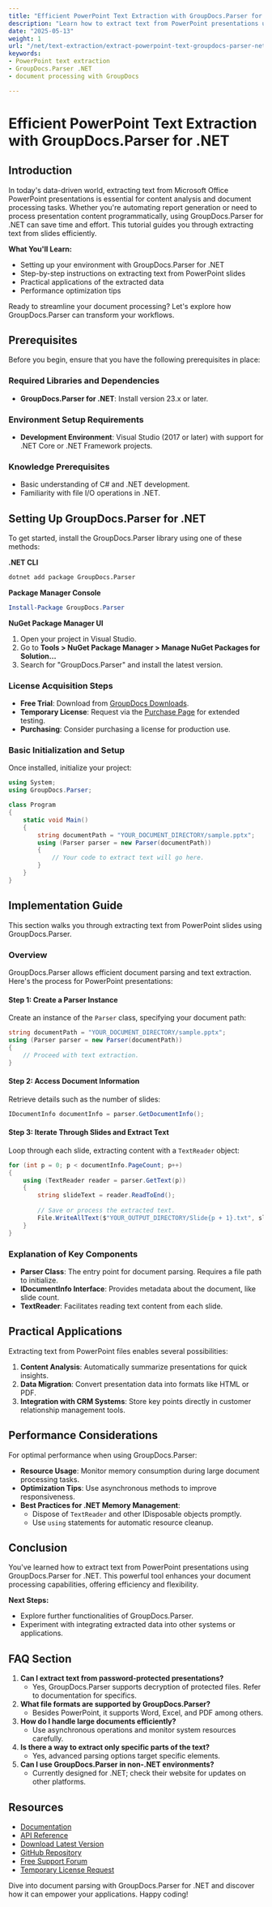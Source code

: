 ```yaml
---
title: "Efficient PowerPoint Text Extraction with GroupDocs.Parser for .NET"
description: "Learn how to extract text from PowerPoint presentations using GroupDocs.Parser for .NET. This guide covers setup, implementation, and practical applications."
date: "2025-05-13"
weight: 1
url: "/net/text-extraction/extract-powerpoint-text-groupdocs-parser-net/"
keywords:
- PowerPoint text extraction
- GroupDocs.Parser .NET
- document processing with GroupDocs

---
```



# Efficient PowerPoint Text Extraction with GroupDocs.Parser for .NET

## Introduction
In today's data-driven world, extracting text from Microsoft Office PowerPoint presentations is essential for content analysis and document processing tasks. Whether you're automating report generation or need to process presentation content programmatically, using GroupDocs.Parser for .NET can save time and effort. This tutorial guides you through extracting text from slides efficiently.

**What You'll Learn:**
- Setting up your environment with GroupDocs.Parser for .NET
- Step-by-step instructions on extracting text from PowerPoint slides
- Practical applications of the extracted data
- Performance optimization tips

Ready to streamline your document processing? Let's explore how GroupDocs.Parser can transform your workflows.

## Prerequisites
Before you begin, ensure that you have the following prerequisites in place:

### Required Libraries and Dependencies
- **GroupDocs.Parser for .NET**: Install version 23.x or later.

### Environment Setup Requirements
- **Development Environment**: Visual Studio (2017 or later) with support for .NET Core or .NET Framework projects.

### Knowledge Prerequisites
- Basic understanding of C# and .NET development.
- Familiarity with file I/O operations in .NET.

## Setting Up GroupDocs.Parser for .NET
To get started, install the GroupDocs.Parser library using one of these methods:

**.NET CLI**
```bash
dotnet add package GroupDocs.Parser
```

**Package Manager Console**
```powershell
Install-Package GroupDocs.Parser
```

**NuGet Package Manager UI**
1. Open your project in Visual Studio.
2. Go to **Tools > NuGet Package Manager > Manage NuGet Packages for Solution...**
3. Search for "GroupDocs.Parser" and install the latest version.

### License Acquisition Steps
- **Free Trial**: Download from [GroupDocs Downloads](https://releases.groupdocs.com/parser/net/).
- **Temporary License**: Request via the [Purchase Page](https://purchase.groupdocs.com/temporary-license/) for extended testing.
- **Purchasing**: Consider purchasing a license for production use.

### Basic Initialization and Setup
Once installed, initialize your project:
```csharp
using System;
using GroupDocs.Parser;

class Program
{
    static void Main()
    {
        string documentPath = "YOUR_DOCUMENT_DIRECTORY/sample.pptx";
        using (Parser parser = new Parser(documentPath))
        {
            // Your code to extract text will go here.
        }
    }
}
```

## Implementation Guide
This section walks you through extracting text from PowerPoint slides using GroupDocs.Parser.

### Overview
GroupDocs.Parser allows efficient document parsing and text extraction. Here's the process for PowerPoint presentations:

#### Step 1: Create a Parser Instance
Create an instance of the `Parser` class, specifying your document path:
```csharp
string documentPath = "YOUR_DOCUMENT_DIRECTORY/sample.pptx";
using (Parser parser = new Parser(documentPath))
{
    // Proceed with text extraction.
}
```

#### Step 2: Access Document Information
Retrieve details such as the number of slides:
```csharp
IDocumentInfo documentInfo = parser.GetDocumentInfo();
```

#### Step 3: Iterate Through Slides and Extract Text
Loop through each slide, extracting content with a `TextReader` object:
```csharp
for (int p = 0; p < documentInfo.PageCount; p++)
{
    using (TextReader reader = parser.GetText(p))
    {
        string slideText = reader.ReadToEnd();
        
        // Save or process the extracted text.
        File.WriteAllText($"YOUR_OUTPUT_DIRECTORY/Slide{p + 1}.txt", slideText);
    }
}
```

### Explanation of Key Components
- **Parser Class**: The entry point for document parsing. Requires a file path to initialize.
- **IDocumentInfo Interface**: Provides metadata about the document, like slide count.
- **TextReader**: Facilitates reading text content from each slide.

## Practical Applications
Extracting text from PowerPoint files enables several possibilities:
1. **Content Analysis**: Automatically summarize presentations for quick insights.
2. **Data Migration**: Convert presentation data into formats like HTML or PDF.
3. **Integration with CRM Systems**: Store key points directly in customer relationship management tools.

## Performance Considerations
For optimal performance when using GroupDocs.Parser:
- **Resource Usage**: Monitor memory consumption during large document processing tasks.
- **Optimization Tips**: Use asynchronous methods to improve responsiveness.
- **Best Practices for .NET Memory Management**:
  - Dispose of `TextReader` and other IDisposable objects promptly.
  - Use `using` statements for automatic resource cleanup.

## Conclusion
You've learned how to extract text from PowerPoint presentations using GroupDocs.Parser for .NET. This powerful tool enhances your document processing capabilities, offering efficiency and flexibility.

**Next Steps:**
- Explore further functionalities of GroupDocs.Parser.
- Experiment with integrating extracted data into other systems or applications.

## FAQ Section
1. **Can I extract text from password-protected presentations?**
   - Yes, GroupDocs.Parser supports decryption of protected files. Refer to documentation for specifics.
2. **What file formats are supported by GroupDocs.Parser?**
   - Besides PowerPoint, it supports Word, Excel, and PDF among others.
3. **How do I handle large documents efficiently?**
   - Use asynchronous operations and monitor system resources carefully.
4. **Is there a way to extract only specific parts of the text?**
   - Yes, advanced parsing options target specific elements.
5. **Can I use GroupDocs.Parser in non-.NET environments?**
   - Currently designed for .NET; check their website for updates on other platforms.

## Resources
- [Documentation](https://docs.groupdocs.com/parser/net/)
- [API Reference](https://reference.groupdocs.com/parser/net)
- [Download Latest Version](https://releases.groupdocs.com/parser/net/)
- [GitHub Repository](https://github.com/groupdocs-parser/GroupDocs.Parser-for-.NET)
- [Free Support Forum](https://forum.groupdocs.com/c/parser/10)
- [Temporary License Request](https://purchase.groupdocs.com/temporary-license/) 

Dive into document parsing with GroupDocs.Parser for .NET and discover how it can empower your applications. Happy coding!

